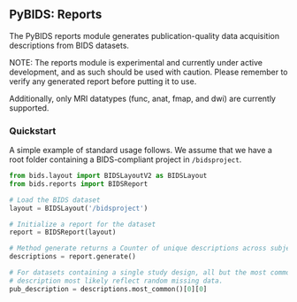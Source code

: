 ## PyBIDS: Reports

The PyBIDS reports module generates publication-quality data acquisition descriptions from BIDS datasets.

NOTE: The reports module is experimental and currently under active development, and as such should be used with caution.
Please remember to verify any generated report before putting it to use.

Additionally, only MRI datatypes (func, anat, fmap, and dwi) are currently supported.

### Quickstart

A simple example of standard usage follows. We assume that we have a root folder containing a BIDS-compliant project in `/bidsproject`.

```python
from bids.layout import BIDSLayoutV2 as BIDSLayout
from bids.reports import BIDSReport

# Load the BIDS dataset
layout = BIDSLayout('/bidsproject')

# Initialize a report for the dataset
report = BIDSReport(layout)

# Method generate returns a Counter of unique descriptions across subjects
descriptions = report.generate()

# For datasets containing a single study design, all but the most common
# description most likely reflect random missing data.
pub_description = descriptions.most_common()[0][0]
```
